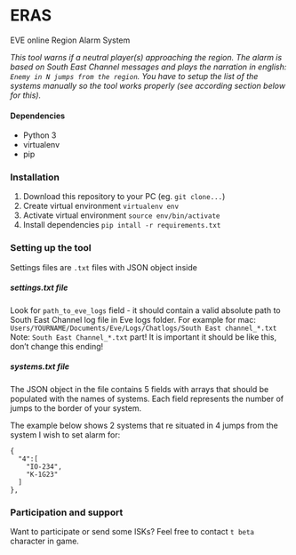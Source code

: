 # ERAS
EVE online Region Alarm System

*This tool warns if a neutral player(s) approaching the region. The alarm is based on *South East Channel* messages and plays the narration in english: `Enemy in N jumps from the region`. You have to setup the list of the systems manually so the tool works properly (see according section below for this).*

#### Dependencies
- Python 3
- virtualenv
- pip

### Installation
1. Download this repository to your PC (eg. `git clone...`)
1. Create virtual environment
`virtualenv env`
1. Activate virtual environment
`source env/bin/activate`
1. Install dependencies
`pip intall -r requirements.txt`

### Setting up the tool
Settings files are `.txt` files with JSON object inside
##### settings.txt file
Look for `path_to_eve_logs` field - it should contain a valid absolute path to South East Channel log file in Eve logs folder. For example for mac: `Users/YOURNAME/Documents/Eve/Logs/Chatlogs/South East channel_*.txt`
Note: `South East Channel_*.txt` part! It is important it should be like this, don’t change this ending!

##### systems.txt file
The JSON object in the file contains 5 fields with arrays that should be populated with the names of systems. Each field represents the number of jumps to the border of your system.

The example below shows 2 systems that re situated in 4 jumps from the system I wish to set alarm for:
```
{
  "4":[
    "IO-234",
    "K-1G23"
  ]
},
```

### Participation and support
Want to participate or send some ISKs? Feel free to contact `t beta` character in game.
